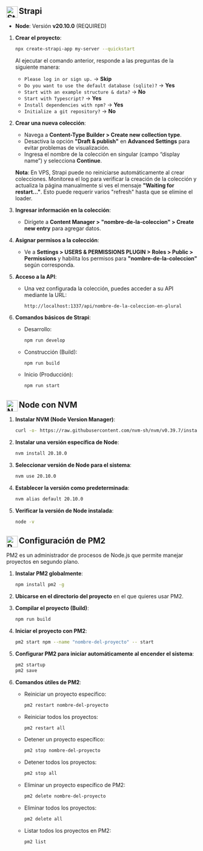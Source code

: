 
## Strapi <img align="left" alt="Strapi" width="30px" style="padding-right:0px;" src="https://assets.super.so/e7c0f16c-8bd3-4c76-8075-4c86f986e1b2/uploads/favicon/9c68ae10-0a8a-4e3f-9084-3625b19df9cb.png" />

- **Node**: Versión **v20.10.0** (REQUIRED)
1. **Crear el proyecto**:
   ```bash
   npx create-strapi-app my-server --quickstart
   ```
   
   Al ejecutar el comando anterior, responde a las preguntas de la siguiente manera:
   
   - `Please log in or sign up.` → **Skip**
   - `Do you want to use the default database (sqlite)?` → **Yes**
   - `Start with an example structure & data?` → **No**
   - `Start with Typescript?` → **Yes**
   - `Install dependencies with npm?` → **Yes**
   - `Initialize a git repository?` → **No**

2. **Crear una nueva colección**:
   - Navega a **Content-Type Builder > Create new collection type**.
   - Desactiva la opción **"Draft & publish"** en **Advanced Settings** para evitar problemas de visualización.
   - Ingresa el nombre de la colección en singular (campo “display name”) y selecciona **Continue**.

   **Nota**: En VPS, Strapi puede no reiniciarse automáticamente al crear colecciones. Monitorea el log para verificar la creación de la colección y actualiza la página manualmente si ves el mensaje **"Waiting for restart..."**. Esto puede requerir varios "refresh" hasta que se elimine el loader.

3. **Ingresar información en la colección**:
   - Dirígete a **Content Manager > "nombre-de-la-coleccion" > Create new entry** para agregar datos.

4. **Asignar permisos a la colección**:
   - Ve a **Settings > USERS & PERMISSIONS PLUGIN > Roles > Public > Permissions** y habilita los permisos para **"nombre-de-la-coleccion"** según corresponda.

5. **Acceso a la API**:
   - Una vez configurada la colección, puedes acceder a su API mediante la URL:
     ```
     http://localhost:1337/api/nombre-de-la-coleccion-en-plural
     ```

6. **Comandos básicos de Strapi**:
   - Desarrollo:
     ```bash
     npm run develop
     ```
   - Construcción (Build):
     ```bash
     npm run build
     ```
   - Inicio (Producción):
     ```bash
     npm run start
     ```


## Node con NVM <img align="left" alt="Node" width="30px" style="padding-right:0px;" src="https://cdn-icons-png.flaticon.com/512/5968/5968322.png" />
1. **Instalar NVM (Node Version Manager)**:
   ```bash
   curl -o- https://raw.githubusercontent.com/nvm-sh/nvm/v0.39.7/install.sh | bash
   ```
2. **Instalar una versión específica de Node**:
   ```bash
   nvm install 20.10.0
   ```
3. **Seleccionar versión de Node para el sistema**:
   ```bash
   nvm use 20.10.0
   ```
4. **Establecer la versión como predeterminada**:
   ```bash
   nvm alias default 20.10.0
   ```
5. **Verificar la versión de Node instalada**:
   ```bash
   node -v
   ```


## Configuración de PM2 <img align="left" alt="PM2" width="30px" style="padding-right:0px;" src="https://raw.githubusercontent.com/gilbarbara/logos/main/logos/pm2-icon.svg" />
PM2 es un administrador de procesos de Node.js que permite manejar proyectos en segundo plano.

1. **Instalar PM2 globalmente**:
   ```bash
   npm install pm2 -g
   ```
2. **Ubicarse en el directorio del proyecto** en el que quieres usar PM2.
3. **Compilar el proyecto (Build)**:
   ```bash
   npm run build
   ```
4. **Iniciar el proyecto con PM2**:
   ```bash
   pm2 start npm --name "nombre-del-proyecto" -- start
   ```
5. **Configurar PM2 para iniciar automáticamente al encender el sistema**:
   ```bash
   pm2 startup
   pm2 save
   ```

6. **Comandos útiles de PM2**:
   - Reiniciar un proyecto específico:
     ```bash
     pm2 restart nombre-del-proyecto
     ```
   - Reiniciar todos los proyectos:
     ```bash
     pm2 restart all
     ```
   - Detener un proyecto específico:
     ```bash
     pm2 stop nombre-del-proyecto
     ```
   - Detener todos los proyectos:
     ```bash
     pm2 stop all
     ```
   - Eliminar un proyecto específico de PM2:
     ```bash
     pm2 delete nombre-del-proyecto
     ```
   - Eliminar todos los proyectos:
     ```bash
     pm2 delete all
     ```
   - Listar todos los proyectos en PM2:
     ```bash
     pm2 list
     ```
